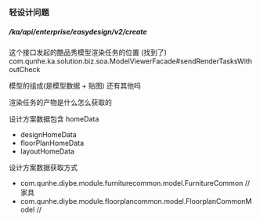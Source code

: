 
### 轻设计问题

##### /ka/api/enterprise/easydesign/v2/create

这个接口发起的酷品秀模型渲染任务的位置 (找到了)
com.qunhe.ka.solution.biz.soa.ModelViewerFacade#sendRenderTasksWithoutCheck


模型的组成(是模型数据 + 贴图) 还有其他吗


渲染任务的产物是什么怎么获取的

设计方案数据包含
homeData 
 - designHomeData
 - floorPlanHomeData
 - layoutHomeData

设计方案数据获取方式

  - com.qunhe.diybe.module.furniturecommon.model.FurnitureCommon // 家具
  - com.qunhe.diybe.module.floorplancommon.model.FloorplanCommonModel // 

